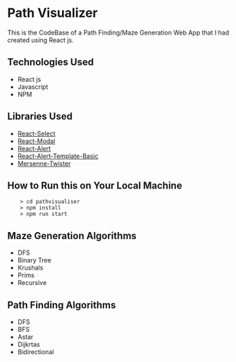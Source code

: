 
# Path Visualizer

This is the CodeBase of a Path Finding/Maze Generation Web App that I had created using React js.

## Technologies Used

* React js
* Javascript
* NPM

## Libraries Used

* [React-Select](https://www.npmjs.com/package/react-select)
* [React-Modal](https://www.npmjs.com/package/react-modal)
* [React-Alert](https://www.npmjs.com/package/react-alert)
* [React-Alert-Template-Basic](https://www.npmjs.com/package/react-alert-template-basic)
* [Mersenne-Twister](https://www.npmjs.com/package/mersenne-twister)

## How to Run this on Your Local Machine

```
    > cd pathvisualiser
    > npm install
    > npm run start
```

## Maze Generation Algorithms

* DFS
* Binary Tree
* Krushals
* Prims
* Recursive

## Path Finding Algorithms

* DFS
* BFS
* Astar
* Dijkrtas
* Bidirectional
